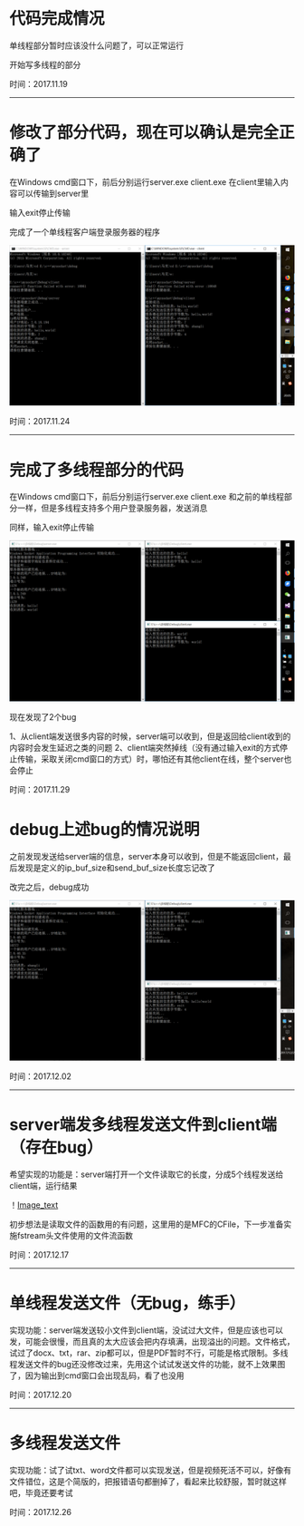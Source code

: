 # 代码完成情况

单线程部分暂时应该没什么问题了，可以正常运行

开始写多线程的部分

时间：2017.11.19

---

# 修改了部分代码，现在可以确认是完全正确了

在Windows cmd窗口下，前后分别运行server.exe client.exe 在client里输入内容可以传输到server里

输入exit停止传输

完成了一个单线程客户端登录服务器的程序

![Image text](https://github.com/shangli-cuc/picture/blob/master/%E5%8D%95%E7%BA%BF%E7%A8%8B%E7%99%BB%E5%BD%95%E6%9C%8D%E5%8A%A1%E5%99%A8Windows-Socket%E8%BF%90%E8%A1%8C.png)

时间：2017.11.24

---

# 完成了多线程部分的代码

在Windows cmd窗口下，前后分别运行server.exe client.exe 和之前的单线程部分一样，但是多线程支持多个用户登录服务器，发送消息

同样，输入exit停止传输

![Image text](https://github.com/shangli-cuc/picture/blob/master/%E5%A4%9A%E7%BA%BF%E7%A8%8B%E7%99%BB%E5%BD%95%E6%9C%8D%E5%8A%A1%E5%99%A8Windows-Socket%E8%BF%90%E8%A1%8C.png)

现在发现了2个bug

1、从client端发送很多内容的时候，server端可以收到，但是返回给client收到的内容时会发生延迟之类的问题
2、client端突然掉线（没有通过输入exit的方式停止传输，采取关闭cmd窗口的方式）时，哪怕还有其他client在线，整个server也会停止

时间：2017.11.29

# debug上述bug的情况说明

之前发现发送给server端的信息，server本身可以收到，但是不能返回client，最后发现是定义的ip_buf_size和send_buf_size长度忘记改了

改完之后，debug成功

![Image text](https://github.com/shangli-cuc/picture/blob/master/%E5%A4%9A%E7%BA%BF%E7%A8%8B%E7%99%BB%E5%BD%95%E6%9C%8D%E5%8A%A1%E5%99%A8debug.png)

时间：2017.12.02

---

# server端发多线程发送文件到client端（存在bug）

希望实现的功能是：server端打开一个文件读取它的长度，分成5个线程发送给client端，运行结果

！[Image_text](https://github.com/shangli-cuc/picture/blob/master/%E5%A4%9A%E7%BA%BF%E7%A8%8B%E5%8F%91%E9%80%81%E6%96%87%E4%BB%B6bug%E7%89%88%E6%9C%AC.png)

初步想法是读取文件的函数用的有问题，这里用的是MFC的CFile，下一步准备实施fstream头文件使用的文件流函数

时间：2017.12.17

---

# 单线程发送文件（无bug，练手）

实现功能：server端发送较小文件到client端，没试过大文件，但是应该也可以发，可能会很慢，而且真的太大应该会把内存填满，出现溢出的问题。文件格式，试过了docx、txt，rar、zip都可以，但是PDF暂时不行，可能是格式限制。多线程发送文件的bug还没修改过来，先用这个试试发送文件的功能，就不上效果图了，因为输出到cmd窗口会出现乱码，看了也没用

时间：2017.12.20

---

# 多线程发送文件

实现功能：试了试txt、word文件都可以实现发送，但是视频死活不可以，好像有文件错位，这是个简版的，把报错语句都删掉了，看起来比较舒服，暂时就这样吧，毕竟还要考试

时间：2017.12.26

